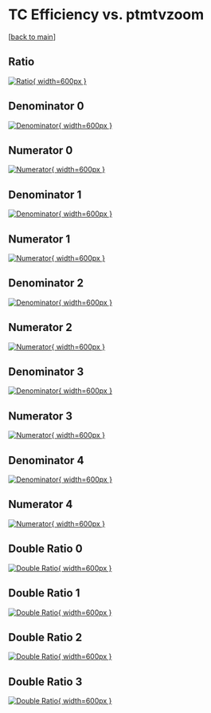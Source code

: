 # TC Efficiency vs. ptmtvzoom

[[back to main](./)]



## Ratio

[![Ratio](../mtv/var/TC_vtr_11_-1_eff_ptmtvzoom.png){ width=600px }](../mtv/var/TC_vtr_11_-1_eff_ptmtvzoom.pdf)

## Denominator 0

[![Denominator](../mtv/den/TC_vtr_11_-1_eff_ptmtvzoom_den0.png){ width=600px }](../mtv/den/TC_vtr_11_-1_eff_ptmtvzoom_den0.pdf)

## Numerator 0

[![Numerator](../mtv/num/TC_vtr_11_-1_eff_ptmtvzoom_num0.png){ width=600px }](../mtv/num/TC_vtr_11_-1_eff_ptmtvzoom_num0.pdf)

## Denominator 1

[![Denominator](../mtv/den/TC_vtr_11_-1_eff_ptmtvzoom_den1.png){ width=600px }](../mtv/den/TC_vtr_11_-1_eff_ptmtvzoom_den1.pdf)

## Numerator 1

[![Numerator](../mtv/num/TC_vtr_11_-1_eff_ptmtvzoom_num1.png){ width=600px }](../mtv/num/TC_vtr_11_-1_eff_ptmtvzoom_num1.pdf)

## Denominator 2

[![Denominator](../mtv/den/TC_vtr_11_-1_eff_ptmtvzoom_den2.png){ width=600px }](../mtv/den/TC_vtr_11_-1_eff_ptmtvzoom_den2.pdf)

## Numerator 2

[![Numerator](../mtv/num/TC_vtr_11_-1_eff_ptmtvzoom_num2.png){ width=600px }](../mtv/num/TC_vtr_11_-1_eff_ptmtvzoom_num2.pdf)

## Denominator 3

[![Denominator](../mtv/den/TC_vtr_11_-1_eff_ptmtvzoom_den3.png){ width=600px }](../mtv/den/TC_vtr_11_-1_eff_ptmtvzoom_den3.pdf)

## Numerator 3

[![Numerator](../mtv/num/TC_vtr_11_-1_eff_ptmtvzoom_num3.png){ width=600px }](../mtv/num/TC_vtr_11_-1_eff_ptmtvzoom_num3.pdf)

## Denominator 4

[![Denominator](../mtv/den/TC_vtr_11_-1_eff_ptmtvzoom_den4.png){ width=600px }](../mtv/den/TC_vtr_11_-1_eff_ptmtvzoom_den4.pdf)

## Numerator 4

[![Numerator](../mtv/num/TC_vtr_11_-1_eff_ptmtvzoom_num4.png){ width=600px }](../mtv/num/TC_vtr_11_-1_eff_ptmtvzoom_num4.pdf)

## Double Ratio 0

[![Double Ratio](../mtv/ratio/TC_vtr_11_-1_eff_ptmtvzoom_ratio0.png){ width=600px }](../mtv/ratio/TC_vtr_11_-1_eff_ptmtvzoom_ratio0.pdf)

## Double Ratio 1

[![Double Ratio](../mtv/ratio/TC_vtr_11_-1_eff_ptmtvzoom_ratio1.png){ width=600px }](../mtv/ratio/TC_vtr_11_-1_eff_ptmtvzoom_ratio1.pdf)

## Double Ratio 2

[![Double Ratio](../mtv/ratio/TC_vtr_11_-1_eff_ptmtvzoom_ratio2.png){ width=600px }](../mtv/ratio/TC_vtr_11_-1_eff_ptmtvzoom_ratio2.pdf)

## Double Ratio 3

[![Double Ratio](../mtv/ratio/TC_vtr_11_-1_eff_ptmtvzoom_ratio3.png){ width=600px }](../mtv/ratio/TC_vtr_11_-1_eff_ptmtvzoom_ratio3.pdf)

